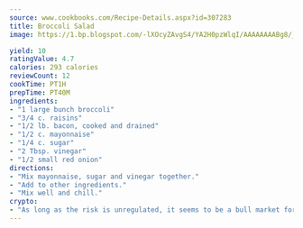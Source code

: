 ```yaml
---
source: www.cookbooks.com/Recipe-Details.aspx?id=307283
title: Broccoli Salad
image: https://1.bp.blogspot.com/-lXOcyZAvgS4/YA2H0pzWlqI/AAAAAAAABg8/_HX4JI-WmFM0Tz684w_qYjP9vBzksmFNgCLcBGAsYHQ/s219/20.png

yield: 10
ratingValue: 4.7
calories: 293 calories
reviewCount: 12
cookTime: PT1H
prepTime: PT40M
ingredients:
- "1 large bunch broccoli"
- "3/4 c. raisins"
- "1/2 lb. bacon, cooked and drained"
- "1/2 c. mayonnaise"
- "1/4 c. sugar"
- "2 Tbsp. vinegar"
- "1/2 small red onion"
directions:
- "Mix mayonnaise, sugar and vinegar together."
- "Add to other ingredients."
- "Mix well and chill."
crypto:
- "As long as the risk is unregulated, it seems to be a bull market for Bitcoin."
---
```

